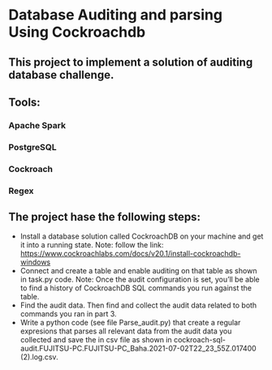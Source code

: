 # Database Auditing and parsing Using Cockroachdb

## This project to implement a solution of auditing database challenge.

## Tools: 
### Apache Spark
### PostgreSQL
### Cockroach
### Regex

## The project hase the following steps:
  * Install a database solution called CockroachDB on your machine and get it into a running state. 
    Note: follow the link: https://www.cockroachlabs.com/docs/v20.1/install-cockroachdb-windows
  * Connect and create a table and enable auditing on that table as shown in task.py code.
    Note: Once the audit configuration is set, you’ll be able to find a history of CockroachDB SQL commands
    you run against the table.
  * Find the audit data. Then find and collect the audit data related to both commands
    you ran in part 3.
  * Write a python code (see file Parse_audit.py) that create a regular expresions that parses all relevant data from the audit data
    you collected and save the in csv file as shown in cockroach-sql-audit.FUJITSU-PC.FUJITSU-PC_Baha.2021-07-02T22_23_55Z.017400 (2).log.csv. 
